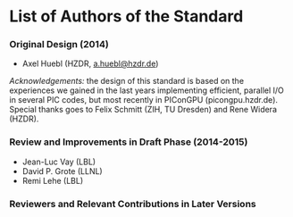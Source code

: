# List of Authors of the Standard

### Original Design (2014)

- Axel Huebl (HZDR, a.huebl@hzdr.de)

*Acknowledgements:* the design of this standard is based on the experiences
                    we gained in the last years implementing efficient,
                    parallel I/O in several PIC codes, but most recently
                    in PIConGPU (picongpu.hzdr.de).
                    Special thanks goes to Felix Schmitt (ZIH, TU Dresden)
                    and Rene Widera (HZDR).


### Review and Improvements in Draft Phase (2014-2015)

- Jean-Luc Vay (LBL)
- David P. Grote (LLNL)
- Remi Lehe (LBL)


### Reviewers and Relevant Contributions in Later Versions

